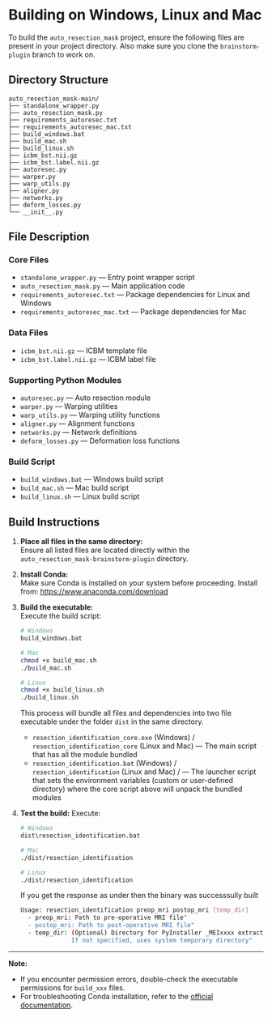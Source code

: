 # Building on Windows, Linux and Mac

To build the `auto_resection_mask` project, ensure the following files are present in your project directory. Also make sure you clone the `brainstorm-plugin` branch to work on.

## Directory Structure

```
auto_resection_mask-main/
├── standalone_wrapper.py
├── auto_resection_mask.py
├── requirements_autoresec.txt
├── requirements_autoresec_mac.txt
├── build_windows.bat
├── build_mac.sh
├── build_linux.sh
├── icbm_bst.nii.gz
├── icbm_bst.label.nii.gz
├── autoresec.py
├── warper.py
├── warp_utils.py
├── aligner.py
├── networks.py
├── deform_losses.py
└── __init__.py
```

## File Description

### Core Files
- `standalone_wrapper.py` — Entry point wrapper script
- `auto_resection_mask.py` — Main application code
- `requirements_autoresec.txt` — Package dependencies for Linux and Windows
- `requirements_autoresec_mac.txt` — Package dependencies for Mac

### Data Files
- `icbm_bst.nii.gz` — ICBM template file
- `icbm_bst.label.nii.gz` — ICBM label file

### Supporting Python Modules
- `autoresec.py` — Auto resection module
- `warper.py` — Warping utilities
- `warp_utils.py` — Warping utility functions
- `aligner.py` — Alignment functions
- `networks.py` — Network definitions
- `deform_losses.py` — Deformation loss functions

### Build Script
- `build_windows.bat` — Windows build script
- `build_mac.sh` — Mac build script
- `build_linux.sh` — Linux build script

## Build Instructions

1. **Place all files in the same directory:**  
   Ensure all listed files are located directly within the `auto_resection_mask-brainstorm-plugin` directory.

2. **Install Conda:**  
   Make sure Conda is installed on your system before proceeding. Install from: https://www.anaconda.com/download

3. **Build the executable:**  
   Execute the build script:
   ```bash
   # Windows
   build_windows.bat

   # Mac
   chmod +x build_mac.sh
   ./build_mac.sh
   
   # Linux
   chmod +x build_linux.sh
   ./build_linux.sh
   ```
   This process will bundle all files and dependencies into two file executable under the folder ```dist``` in the same directory.
   - `resection_identification_core.exe` (Windows) / `resection_identification_core` (Linux and Mac) — The main script that has all the module bundled
   - `resection_identification.bat` (Windows) / `resection_identification` (Linux and Mac) / — The launcher script that sets the environment variables (custom or user-defined directory) where the core script above will unpack the bundled modules

5. **Test the build:**
   Execute:
   ```bash
   # Windows
   dist\resection_identification.bat

   # Mac
   ./dist/resection_identification

   # Linux
   ./dist/resection_identification
   ```
   If you get the response as under then the binary was successsully built
   ```bash
   Usage: resection_identification preop_mri postop_mri [temp_dir]
     - preop_mri: Path to pre-operative MRI file"
     - postop_mri: Path to post-operative MRI file"
     - temp_dir: (Optional) Directory for PyInstaller _MEIxxxx extraction"
                 If not specified, uses system temporary directory"
   ```
---
**Note:**  
- If you encounter permission errors, double-check the executable permissions for `build_xxx` files.
- For troubleshooting Conda installation, refer to the [official documentation](https://docs.conda.io/projects/conda/en/latest/user-guide/install/index.html).
